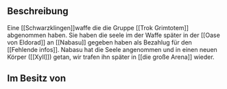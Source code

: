 ## Beschreibung
Eine [[Schwarzklingen]]waffe die die Gruppe [[Trok Grimtotem]] abgenommen haben. Sie haben die seele im der Waffe später in der [[Oase von Eldorad]] an [[Nabasu]] gegeben haben als Bezahlug für den [[Fehlende infos]]. Nabasu  hat die Seele angenommen und in einen neuen Körper ([[Xyll]]) getan, wir trafen ihn später in [[die große Arena]] wieder.

## Im Besitz von


